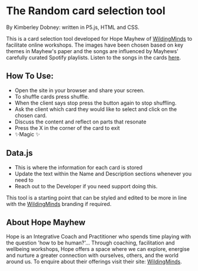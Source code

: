 # The Random card selection tool
By Kimberley Dobney: written in P5.js, HTML and CSS. 


This is a card selection tool developed for Hope Mayhew of [WildingMinds](https://www.wildingminds.co.uk/) to facilitate online workshops. The images have been chosen based on key themes in Mayhew's paper and the songs are influenced by Mayhews' carefully curated Spotify playlists. Listen to the songs in the cards [here](https://open.spotify.com/playlist/0PNIRyC40DnUfHLUIiSgqO?si=a150f7e981c54c03).
## How To Use: 
- Open the site in your browser and share your screen.
- To shuffle cards press shuffle.
- When the client says stop press the button again to stop shuffling. 
- Ask the client which card they would like to select and click on the chosen card. 
- Discuss the content and reflect on parts that resonate
- Press the X in the corner of the card to exit
- ✨Magic ✨

## Data.js

- This is where the information for each card is stored 
- Update the text within the Name and Description sections whenever you need to  
- Reach out to the Developer if you need support doing this.

This tool is a starting point that can be styled and edited to be more in line with the [WildingMinds](https://www.wildingminds.co.uk/) branding if required. 



## About Hope Mayhew

Hope is an Integrative Coach and Practitioner who spends time playing with the question 'how to be human?'...
Through coaching, facilitation and wellbeing workshops, Hope offers a space where we can explore, energise and nurture a greater connection with ourselves, others, and the world around us. To enquire about their offerings visit their site: [WildingMinds](https://www.wildingminds.co.uk/).
